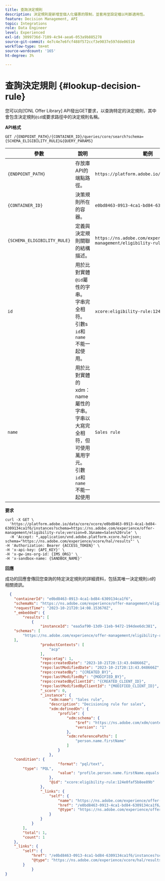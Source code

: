 ```yaml
---
title: 查詢決定規則
description: 決定規則是新增至個人化優惠的限制，並套用至設定檔以判斷適用性。
feature: Decision Management, API
topic: Integrations
role: Data Engineer
level: Experienced
exl-id: 3099736d-7109-4c94-aea6-053a9b885278
source-git-commit: 4e7c4e7e6fcf488f572ccf3e9037e597dde06510
workflow-type: tm+mt
source-wordcount: '165'
ht-degree: 3%

---
```


# 查詢決定規則 {#lookup-decision-rule}

您可以向[!DNL Offer Library] API發出GET要求，以查詢特定的決定規則，其中會包含決定規則`@id`或要求路徑中的決定規則名稱。

**API格式**

```http
GET /{ENDPOINT_PATH}/{CONTAINER_ID}/queries/core/search?schema={SCHEMA_ELIGIBILITY_RULE}&{QUERY_PARAMS}
```

| 參數 | 說明 | 範例 |
| --------- | ----------- | ------- |
| `{ENDPOINT_PATH}` | 存放庫API的端點路徑。 | `https://platform.adobe.io/data/core/xcore/` |
| `{CONTAINER_ID}` | 決策規則所在的容器。 | `e0bd8463-0913-4ca1-bd84-6309134ca1f6` |
| `{SCHEMA_ELIGIBILITY_RULE}` | 定義與決定規則關聯的結構描述。 | `https://ns.adobe.com/experience/offer-management/eligibility-rule;version=0.3` |
| `id` | 用於比對實體`@id`屬性的字串。 字串完全相符。 引數s `id`和`name`不能一起使用。 | `xcore:eligibility-rule:124e0faf5b8ee89b` |
| `name` | 用於比對實體的xdm：name屬性的字串。 字串以大寫完全相符，但可使用萬用字元。 引數`id`和`name`不能一起使用 | `Sales rule` |

**要求**

```shell
curl -X GET \
  'https://platform.adobe.io/data/core/xcore/e0bd8463-0913-4ca1-bd84-6309134ca1f6/instances?schema=https://ns.adobe.com/experience/offer-management/eligibility-rule;version=0.3&name=Sales%20rule' \
  -H 'Accept: *,application/vnd.adobe.platform.xcore.hal+json; schema="https://ns.adobe.com/experience/xcore/hal/results"' \
-H 'Authorization: Bearer {ACCESS_TOKEN}' \
-H 'x-api-key: {API_KEY}' \
-H 'x-gw-ims-org-id: {IMS_ORG}' \
-H 'x-sandbox-name: {SANDBOX_NAME}'
```

**回應**

成功的回應會傳回您查詢的特定決定規則的詳細資料，包括其唯一決定規則`id`的相關資訊。

```json
  {
    "containerId": "e0bd8463-0913-4ca1-bd84-6309134ca1f6",
    "schemaNs": "https://ns.adobe.com/experience/offer-management/eligibility-rule;version=0.3",
    "requestTime": "2023-10-21T20:14:08.153670Z",
    "_embedded": {
        "results": [
            {
                "instanceId": "eaa5af90-13d9-11eb-9472-194dee6dc381",
    "schemas": [
        "https://ns.adobe.com/experience/offer-management/eligibility-rule;version=0.3"
    ],
                "productContexts": [
                    "acp"
                ],
                "repo:etag": 1,
                "repo:createdDate": "2023-10-21T20:13:43.048666Z",
                "repo:lastModifiedDate": "2023-10-21T20:13:43.048666Z",
                "repo:createdBy": "{CREATED_BY}",
                "repo:lastModifiedBy": "{MODIFIED_BY}",
                "repo:createdByClientId": "{CREATED_CLIENT_ID}",
                "repo:lastModifiedByClientId": "{MODIFIED_CLIENT_ID}",
                "_score": 0,
                "_instance": {
                    "xdm:name": "Sales rule",
                    "description": "Decisioning rule for sales",
                    "xdm:definedOn": {
                        "profile": {
                            "xdm:schema": {
                                "$ref": "https://ns.adobe.com/xdm/context/profile_union",
                                "version": "1"
                            },
                            "xdm:referencePaths": [
                                "person.name.firstName"
                            ]
                        }
                    },
    "condition": {
                        "format": "pql/text",
        "type": "PQL",
                        "value": "profile.person.name.firstName.equals(\"Joe\", false)"
                    },
                    "@id": "xcore:eligibility-rule:124e0faf5b8ee89b"
                },
                "_links": {
                    "self": {
                        "name": "https://ns.adobe.com/experience/offer-management/eligibility-rule;version=0.3#eaa5af90-13d9-11eb-9472-194dee6dc381",
                        "href": "/e0bd8463-0913-4ca1-bd84-6309134ca1f6/instances/eaa5af90-13d9-11eb-9472-194dee6dc381",
                        "@type": "https://ns.adobe.com/experience/offer-management/eligibility-rule;version=0.3"
                    }
                }
            }
        ],
        "total": 1,
        "count": 1
    },
    "_links": {
        "self": {
            "href": "/e0bd8463-0913-4ca1-bd84-6309134ca1f6/instances?schema=https://ns.adobe.com/experience/offer-management/eligibility-rule;version=0.3&name=Sales%20rule",
            "@type": "https://ns.adobe.com/experience/xcore/hal/results"
        }
            }
}
```
